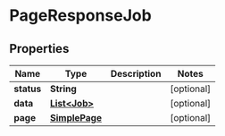 

# PageResponseJob


## Properties

| Name | Type | Description | Notes |
|------------ | ------------- | ------------- | -------------|
|**status** | **String** |  |  [optional] |
|**data** | [**List&lt;Job&gt;**](Job.md) |  |  [optional] |
|**page** | [**SimplePage**](SimplePage.md) |  |  [optional] |



